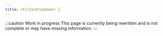 ```yaml
---
title: <FilterDropdown> 🚧
---
```


:::caution Work in progress
This page is currently being rewritten and is not complete or may have missing information.
:::